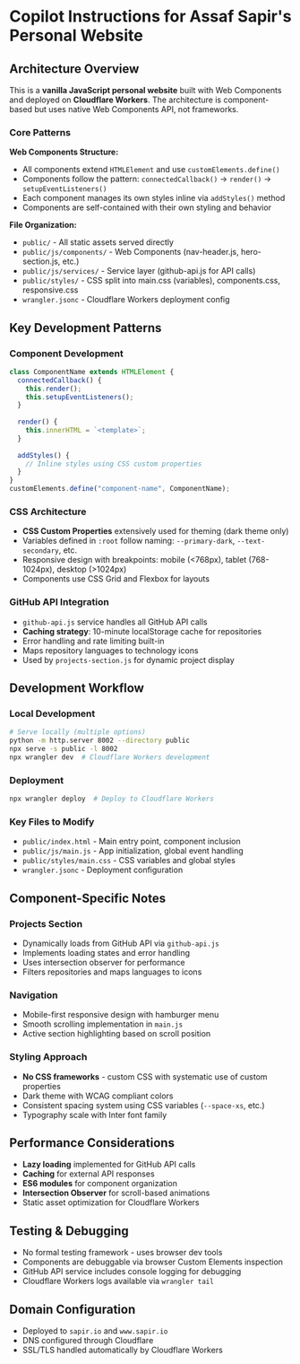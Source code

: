# Copilot Instructions for Assaf Sapir's Personal Website

## Architecture Overview
This is a **vanilla JavaScript personal website** built with Web Components and deployed on **Cloudflare Workers**. The architecture is component-based but uses native Web Components API, not frameworks.

### Core Patterns

**Web Components Structure:**
- All components extend `HTMLElement` and use `customElements.define()`
- Components follow the pattern: `connectedCallback()` → `render()` → `setupEventListeners()`
- Each component manages its own styles inline via `addStyles()` method
- Components are self-contained with their own styling and behavior

**File Organization:**
- `public/` - All static assets served directly
- `public/js/components/` - Web Components (nav-header.js, hero-section.js, etc.)
- `public/js/services/` - Service layer (github-api.js for API calls)
- `public/styles/` - CSS split into main.css (variables), components.css, responsive.css
- `wrangler.jsonc` - Cloudflare Workers deployment config

## Key Development Patterns

### Component Development
```javascript
class ComponentName extends HTMLElement {
  connectedCallback() {
    this.render();
    this.setupEventListeners();
  }
  
  render() {
    this.innerHTML = `<template>`;
  }
  
  addStyles() {
    // Inline styles using CSS custom properties
  }
}
customElements.define("component-name", ComponentName);
```

### CSS Architecture
- **CSS Custom Properties** extensively used for theming (dark theme only)
- Variables defined in `:root` follow naming: `--primary-dark`, `--text-secondary`, etc.
- Responsive design with breakpoints: mobile (<768px), tablet (768-1024px), desktop (>1024px)
- Components use CSS Grid and Flexbox for layouts

### GitHub API Integration
- `github-api.js` service handles all GitHub API calls
- **Caching strategy**: 10-minute localStorage cache for repositories
- Error handling and rate limiting built-in
- Maps repository languages to technology icons
- Used by `projects-section.js` for dynamic project display

## Development Workflow

### Local Development
```bash
# Serve locally (multiple options)
python -m http.server 8002 --directory public
npx serve -s public -l 8002
npx wrangler dev  # Cloudflare Workers development
```

### Deployment
```bash
npx wrangler deploy  # Deploy to Cloudflare Workers
```

### Key Files to Modify
- `public/index.html` - Main entry point, component inclusion
- `public/js/main.js` - App initialization, global event handling
- `public/styles/main.css` - CSS variables and global styles
- `wrangler.jsonc` - Deployment configuration

## Component-Specific Notes

### Projects Section
- Dynamically loads from GitHub API via `github-api.js`
- Implements loading states and error handling
- Uses intersection observer for performance
- Filters repositories and maps languages to icons

### Navigation
- Mobile-first responsive design with hamburger menu
- Smooth scrolling implementation in `main.js`
- Active section highlighting based on scroll position

### Styling Approach
- **No CSS frameworks** - custom CSS with systematic use of custom properties
- Dark theme with WCAG compliant colors
- Consistent spacing system using CSS variables (`--space-xs`, etc.)
- Typography scale with Inter font family

## Performance Considerations
- **Lazy loading** implemented for GitHub API calls
- **Caching** for external API responses
- **ES6 modules** for component organization
- **Intersection Observer** for scroll-based animations
- Static asset optimization for Cloudflare Workers

## Testing & Debugging
- No formal testing framework - uses browser dev tools
- Components are debuggable via browser Custom Elements inspection
- GitHub API service includes console logging for debugging
- Cloudflare Workers logs available via `wrangler tail`

## Domain Configuration
- Deployed to `sapir.io` and `www.sapir.io`
- DNS configured through Cloudflare
- SSL/TLS handled automatically by Cloudflare Workers

